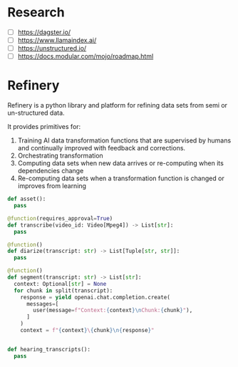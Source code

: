 # Research

- [ ] https://dagster.io/
- [ ] https://www.llamaindex.ai/
- [ ] https://unstructured.io/
- [ ] https://docs.modular.com/mojo/roadmap.html

# Refinery

Refinery is a python library and platform for refining data sets from semi or un-structured data.

It provides primitives for:

1. Training AI data transformation functions that are supervised by humans and continually improved with feedback and corrections.
2. Orchestrating transformation
3. Computing data sets when new data arrives or re-computing when its dependencies change
4. Re-computing data sets when a transformation function is changed or improves from learning

```py
def asset():
  pass

@function(requires_approval=True)
def transcribe(video_id: Video[Mpeg4]) -> List[str]:
  pass

@function()
def diarize(transcript: str) -> List[Tuple[str, str]]:
  pass

@function()
def segment(transcript: str) -> List[str]:
  context: Optional[str] = None
  for chunk in split(transcript):
    response = yield openai.chat.completion.create(
      messages=[
        user(message=f"Context:{context}\nChunk:{chunk}"),
      ]
    )
    context = f"{context}\{chunk}\n{response}"


def hearing_transcripts():
  pass
```
